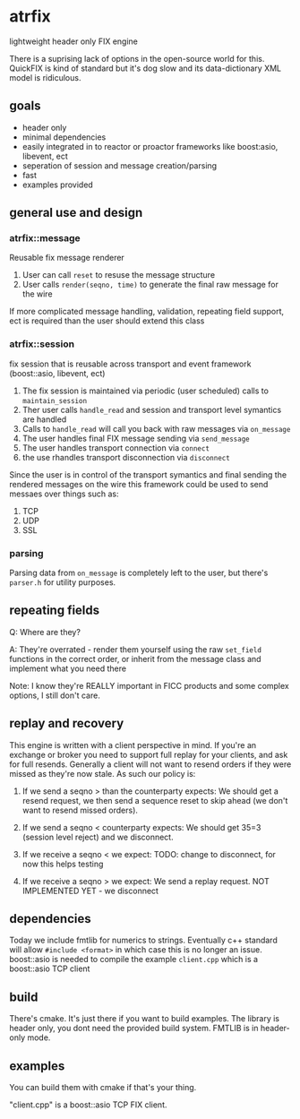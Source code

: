 # atrfix 

lightweight header only FIX engine

There is a suprising lack of options in the open-source world for this.  QuickFIX is kind of standard but it's dog slow and its data-dictionary XML model is ridiculous.

## goals

- header only
- minimal dependencies
- easily integrated in to reactor or proactor frameworks like boost:asio, libevent, ect
- seperation of session and message creation/parsing
- fast
- examples provided

## general use and design

### atrfix::message 

Reusable fix message renderer

1. User can call `reset` to resuse the message structure
2. User calls `render(seqno, time)` to generate the final raw message for the wire

If more complicated message handling, validation, repeating field support, ect is required than the user should extend this class

### atrfix::session 

fix session that is reusable across transport and event framework (boost::asio, libevent, ect)

1. The fix session is maintained via periodic (user scheduled) calls to `maintain_session`
2. Ther user calls `handle_read` and session and transport level symantics are handled 
3. Calls to `handle_read` will call you back with raw messages via `on_message`
4. The user handles final FIX message sending via `send_message` 
5. The user handles transport connection via `connect`
6. the use rhandles transport disconnection via `disconnect`

Since the user is in control of the transport symantics and final sending the rendered messages on the wire this framework could be used to send messaes over things such as:

1. TCP
2. UDP
3. SSL

### parsing

Parsing data from `on_message` is completely left to the user, but there's `parser.h` for utility purposes.

## repeating fields

Q: Where are they?

A: They're overrated - render them yourself using the raw `set_field` functions in the correct order, or inherit from the message class and implement what you need there

Note: I know they're REALLY important in FICC products and some complex options, I still don't care.

## replay and recovery

This engine is written with a client perspective in mind.  If you're an exchange or broker you need to support full replay for your clients, and ask for full resends.  Generally a client will not want to resend orders if they were missed as they're now stale.  As such our policy is:

1. If we send a seqno > than the counterparty expects:  We should get a resend request, we then send a sequence reset to skip ahead (we don't want to resend missed orders).
2. If we send a seqno < counterparty expects:  We should get 35=3 (session level reject) and we disconnect.

1. If we receive a seqno < we expect: TODO: change to disconnect, for now this helps testing  
2. If we receive a seqno > we expect: We send a replay request. NOT IMPLEMENTED YET - we disconnect 

## dependencies

Today we include fmtlib for numerics to strings.  Eventually c++ standard will allow `#include <format>` in which case this is no longer an issue.
boost::asio is needed to compile the example `client.cpp` which is a boost::asio TCP client

## build

There's cmake.  It's just there if you want to build examples.  The library is header only, you dont need the provided build system.  FMTLIB is in header-only mode.

## examples

You can build them with cmake if that's your thing. 

"client.cpp" is a boost::asio TCP FIX client.  
